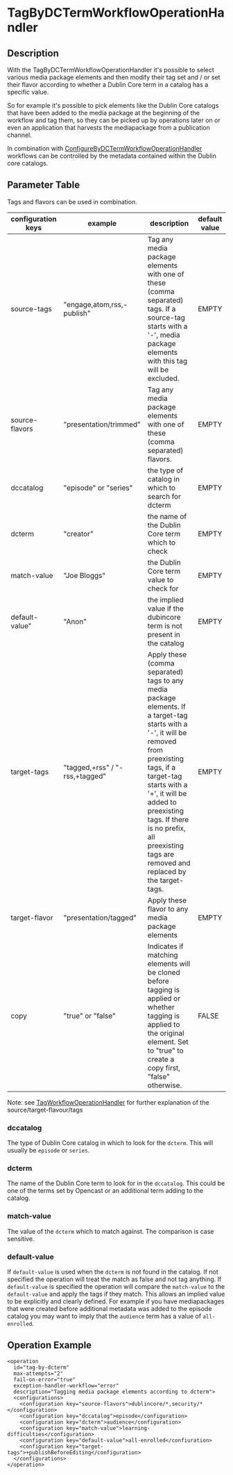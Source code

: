 # TagByDCTermWorkflowOperationHandler

## Description
With the TagByDCTermWorkflowOperationHandler it's possible to select various media package elements and then modify
their tag set and / or set their flavor according to whether a Dublin Core term in a catalog has a specific value.

So for example it's possible to pick elements like the Dublin Core catalogs that have been added to the media package
at the beginning of the workflow and tag them, so they can be picked up by operations later on or even an application
that harvests the mediapackage from a publication channel.

In combination with [ConfigureByDCTermWorkflowOperationHandler](configure-by-dcterm-woh.md) workflows can be controlled
by the metadata contained within the Dublin core catalogs.

## Parameter Table
Tags and flavors can be used in combination.

|configuration keys|example|description|default value|
|------------------|-------|-----------|-------------|
|source-tags       |"engage,atom,rss,-publish"|Tag any media package elements with one of these (comma separated) tags. If a source-tag starts with a '-', media package elements with this tag will be excluded.|EMPTY|
|source-flavors    |"presentation/trimmed"    |Tag any media package elements with one of these (comma separated) flavors.|EMPTY|
|dccatalog         |"episode" or "series"     |the type of catalog in which to search for dcterm|EMPTY|
|dcterm            |"creator"                 |the name of the Dublin Core term which to check|EMPTY|
|match-value       |"Joe Bloggs"              |the Dublin Core term value to check for|EMPTY|
|default-value"    |"Anon"                    |the implied value if the dubincore term is not present in the catalog|EMPTY|
|target-tags       |"tagged,+rss" / "-rss,+tagged"|Apply these (comma separated) tags to any media package elements. If a target-tag starts with a '-', it will be removed from preexisting tags, if a target-tag starts with a '+', it will be added to preexisting tags. If there is no prefix, all preexisting tags are removed and replaced by the target-tags.|EMPTY|
|target-flavor     |"presentation/tagged"     |Apply these flavor to any media package elements|EMPTY|
|copy              |"true" or "false"         |Indicates if matching elements will be cloned before tagging is applied or whether tagging is applied to the original element. Set to "true" to create a copy first, "false" otherwise.|FALSE|

Note: see [TagWorkflowOperationHandler](tag-woh.md) for further explanation of the source/target-flavour/tags

### dccatalog
The type of Dublin Core catalog in which to look for the `dcterm`. This will usually be `episode` or `series`.

### dcterm
The name of the Dublin Core term to look for in the `dccatalog`. This could be one of the terms set by Opencast or an
additional term adding to the catalog.

### match-value
The value of the `dcterm` which to match against. The comparison is case sensitive.

### default-value
If `default-value` is used when the `dcterm` is not found in the catalog. If not specified the operation will treat the
match as false and not tag anything. If `default-value` is specified the operation will compare the `match-value` to
the `default-value` and apply the tags if they match. This allows an implied value to be explicitly and clearly
defined. For example if you have mediapackages that were created before additional metadata was added to the episode
catalog you may want to imply that the `audience` term has a value of `all-enrolled`.

## Operation Example
    <operation
      id="tag-by-dcterm"
      max-attempts="2"
      fail-on-error="true"
      exception-handler-workflow="error"
      description="Tagging media package elements according to dcterm">
      <configurations>
        <configuration key="source-flavors">dublincore/*,security/*</configuration>
        <configuration key="dccatalog">episode</configuration>
        <configuration key="dcterm">audience</configuration>
        <configuration key="match-value">learning-difficulties</configuration>
        <configuration key="default-value">all-enrolled</confiuration>
        <configuration key="target-tags">+publishBeforeEditing</configuration>
      </configurations>
    </operation>
